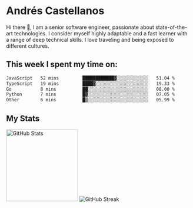 # Andrés Castellanos

Hi there 👋, I am a senior software engineer, passionate about state-of-the-art technologies. I consider myself highly adaptable and a fast learner with a range of deep technical skills. I love traveling and being exposed to different cultures.

## This week I spent my time on:

<!--START_SECTION:waka-->

```txt
JavaScript   52 mins         ████████████▓░░░░░░░░░░░░   51.04 %
TypeScript   19 mins         ████▓░░░░░░░░░░░░░░░░░░░░   19.33 %
Go           8 mins          ██░░░░░░░░░░░░░░░░░░░░░░░   08.00 %
Python       7 mins          █▓░░░░░░░░░░░░░░░░░░░░░░░   07.05 %
Other        6 mins          █▒░░░░░░░░░░░░░░░░░░░░░░░   05.99 %
```

<!--END_SECTION:waka-->

## My Stats

<img height="195" src="https://github-readme-stats.vercel.app/api?username=andrescv&show_icons=true&theme=onedark&hide_border=true&card_width=495" alt="GitHub Stats" />

<img src="https://streak-stats.demolab.com?user=andrescv&theme=one-dark-pro&hide_border=true" alt="GitHub Streak" />
